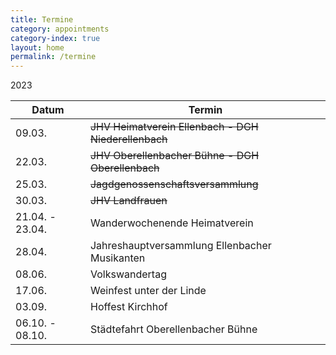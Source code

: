 ```yaml
---
title: Termine
category: appointments
category-index: true
layout: home
permalink: /termine
---
```



2023  

| Datum | Termin |
|--|--|
| 09.03. | ~~JHV Heimatverein Ellenbach - DGH Niederellenbach~~ |
| 22.03. | ~~JHV Oberellenbacher Bühne - DGH Oberellenbach~~ |
| 25.03. | ~~Jagdgenossenschaftsversammlung~~ |
| 30.03. | ~~JHV Landfrauen~~ |
| 21.04. - 23.04. | Wanderwochenende Heimatverein |
| 28.04. | Jahreshauptversammlung Ellenbacher Musikanten |
| 08.06. | Volkswandertag |
| 17.06. | Weinfest unter der Linde |
| 03.09. | Hoffest Kirchhof |
| 06.10. - 08.10. | Städtefahrt Oberellenbacher Bühne |
